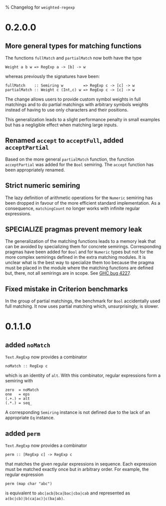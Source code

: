 % Changelog for `weighted-regexp`

# 0.2.0.0

## More general types for matching functions

The functions `fullMatch` and `partialMatch` now both have the type

    Weight a b w => RegExp a -> [b] -> w

whereas previously the signatures have been:

    fullMatch    :: Semiring w         => RegExp c -> [c] -> w
    partialMatch :: Weight c (Int,c) w => RegExp c -> [c] -> w

The change allows users to provide custom symbol weights in full
matchings and to do partial matchings with arbitrary symbols weights
instead of having to use only characters and their positions.

This generalization leads to a slight performance penalty in small
examples but has a negligible effect when matching large inputs.

## Renamed `accept` to `acceptFull`, added `acceptPartial`

Based on the more general `partialMatch` function, the function
`acceptPartial` was added for the `Bool` semiring. The `accept`
function has been appropriately renamed.

## Strict numeric semiring

The lazy definition of arithmetic operations for the `Numeric`
semiring has been dropped in favour of the more efficient
standard implementation. As a consequence, `matchingCount` no
longer works with infinite regular expressions.

## SPECIALIZE pragmas prevent memory leak

The generalization of the matching functions leads to a memory
leak that can be avoided by specializing them for concrete
semirings. Corresponding pragmas have been added for `Bool` and
for `Numeric` types but not for the more complex semirings defined
in the extra matching modules. It is unclear what is the best way
to specialize them too because the pragma must be placed in the
module where the matching functions are defined but, there, not
all semirings are in scope. See [GHC bug 4227].

[GHC bug 4227]: http://hackage.haskell.org/trac/ghc/ticket/4227

## Fixed mistake in Criterion benchmarks

In the group of partial matchings, the benchmark for `Bool`
accidentally used full matching. It now uses partial matching which,
unsurprisingly, is slower.

# 0.1.1.0

## added `noMatch`

`Text.RegExp` now provides a combinator

    noMatch :: RegExp c

which is an identity of `alt`. With this combinator, regular
expressions form a semiring with

    zero  = noMatch
    one   = eps
    (.+.) = alt
    (.*.) = seq_

A corresponding `Semiring` instance is not defined due to the lack of
an appropriate `Eq` instance.

## added `perm`

`Text.RegExp` now provides a combinator

    perm :: [RegExp c] -> RegExp c

that matches the given regular expressions in sequence. Each
expression must be matched exactly once but in arbitrary order. For
example, the regular expression

    perm (map char "abc")

is equivalent to `abc|acb|bca|bac|cba|cab` and represented as
`a(bc|cb)|b(ca|ac)|c(ba|ab)`.
